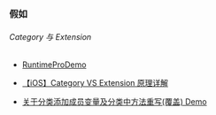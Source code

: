 ### 假如

###### Category 与 Extension

* [RuntimeProDemo](https://github.com/itwyhuaing/OC-WYH/tree/master/NSRuntime/RuntimeProDemo)

* [【iOS】Category VS Extension 原理详解](http://www.cocoachina.com/ios/20170502/19163.html)
* [关于分类添加成员变量及分类中方法重写(覆盖) Demo](https://github.com/itwyhuaing/OC-WYH/tree/master/NSRuntime)
